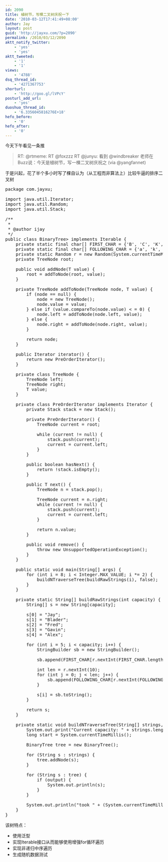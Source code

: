 ```yaml
---
id: 2090
title: 植树节，写棵二叉树庆祝一下
date: '2010-03-12T17:41:49+08:00'
author: Jay
layout: post
guid: 'http://jayxu.com/?p=2090'
permalink: /2010/03/12/2090
aktt_notify_twitter:
    - 'yes'
    - 'yes'
aktt_tweeted:
    - '1'
    - '1'
views:
    - '4788'
dsq_thread_id:
    - '4271367753'
shorturl:
    - 'http://goo.gl/lVPcY'
posturl_add_url:
    - 'yes'
duoshuo_thread_id:
    - '6.3356045816276E+18'
hefo_before:
    - '0'
hefo_after:
    - '0'
---
```


<!-- wp:paragraph -->
<p>今天下午看见一条推</p>
<!-- /wp:paragraph -->

<!-- wp:quote -->
<blockquote class="wp-block-quote"><p>RT: @rtmeme: RT @foxzzz RT @junyu: 看到 @windbreaker 老师在Buzz说：今天是植树节，写一棵二叉树庆祝之 (via @yangfannet)</p></blockquote>
<!-- /wp:quote -->

<!-- wp:paragraph -->
<p>于是兴起，花了半个多小时写了棵自认为（从工程而非算法上）比较牛逼的排序二叉树</p>
<!-- /wp:paragraph -->

<!-- wp:enlighter/codeblock -->
<pre class="EnlighterJSRAW" data-enlighter-language="generic" data-enlighter-theme="" data-enlighter-highlight="" data-enlighter-linenumbers="" data-enlighter-lineoffset="" data-enlighter-title="" data-enlighter-group="">package com.jayxu;

import java.util.Iterator;
import java.util.Random;
import java.util.Stack;

/**
 *
 * @author ijay
 */
public class BinaryTree> implements Iterable {
    private static final char[] FIRST_CHAR = {'B', 'C', 'K', 'F', 'D', 'G'};
    private static final char[] FOLLOWING_CHAR = {'a', 'k', 'l', 'p', 'r', 't', 'n', 'm', 's', 'e'};
    private static Random r = new Random(System.currentTimeMillis());
    private TreeNode root;

    public void addNode(T value) {
        root = addToNode(root, value);
    }

    private TreeNode addToNode(TreeNode node, T value) {
        if (node == null) {
            node = new TreeNode();
            node.value = value;
        } else if (value.compareTo(node.value) &lt; = 0) {
            node.left = addToNode(node.left, value);
        } else {
            node.right = addToNode(node.right, value);
        }

        return node;
    }

    public Iterator iterator() {
        return new PreOrderIterator();
    }

    private class TreeNode {
        TreeNode left;
        TreeNode right;
        T value;
    }

    private class PreOrderIterator implements Iterator {
        private Stack stack = new Stack();

        private PreOrderIterator() {
            TreeNode current = root;

            while (current != null) {
                stack.push(current);
                current = current.left;
            }
        }

        public boolean hasNext() {
            return !stack.isEmpty();
        }

        public T next() {
            TreeNode n = stack.pop();

            TreeNode current = n.right;
            while (current != null) {
                stack.push(current);
                current = current.left;
            }

            return n.value;
        }

        public void remove() {
            throw new UnsupportedOperationException();
        }
    }

    public static void main(String[] args) {
        for (int i = 8; i &lt; Integer.MAX_VALUE; i *= 2) {
            buildNTraverseTree(buildRawStrings(i), false);
        }
    }

    private static String[] buildRawStrings(int capacity) {
        String[] s = new String[capacity];

        s[0] = "Jay";
        s[1] = "Blader";
        s[2] = "Fred";
        s[3] = "Gavin";
        s[4] = "Alex";

        for (int i = 5; i &lt; capacity; i++) {
            StringBuilder sb = new StringBuilder();

            sb.append(FIRST_CHAR[r.nextInt(FIRST_CHAR.length)]);

            int len = r.nextInt(10);
            for (int j = 0; j &lt; len; j++) {
                sb.append(FOLLOWING_CHAR[r.nextInt(FOLLOWING_CHAR.length)]);
            }

            s[i] = sb.toString();
        }

        return s;
    }

    private static void buildNTraverseTree(String[] strings, boolean output) {
        System.out.print("Current capacity: " + strings.length + "\t");
        long start = System.currentTimeMillis();

        BinaryTree tree = new BinaryTree();

        for (String s : strings) {
            tree.addNode(s);
        }

        for (String s : tree) {
            if (output) {
                System.out.println(s);
            }
        }

        System.out.println("took " + (System.currentTimeMillis() - start) + " ms");
    }
}</pre>
<!-- /wp:enlighter/codeblock -->

<!-- wp:paragraph -->
<p>该树特点：</p>
<!-- /wp:paragraph -->

<!-- wp:list -->
<ul><li>使用泛型</li><li>实现Iterable接口从而能够使用增强for循环遍历</li><li>实现非递归中序遍历</li><li>生成随机数据测试</li></ul>
<!-- /wp:list -->